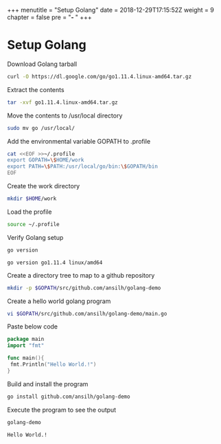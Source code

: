 +++
menutitle = "Setup Golang"
date = 2018-12-29T17:15:52Z
weight = 9
chapter = false
pre = "<b>- </b>"
+++

# Setup Golang

Download Golang tarball
```bash
curl -O https://dl.google.com/go/go1.11.4.linux-amd64.tar.gz
```

Extract the contents
```bash
tar -xvf go1.11.4.linux-amd64.tar.gz
```

Move the contents to /usr/local directory
```bash
sudo mv go /usr/local/
```

Add the environmental variable GOPATH to .profile
```bash
cat <<EOF >>~/.profile
export GOPATH=\$HOME/work
export PATH=\$PATH:/usr/local/go/bin:\$GOPATH/bin
EOF
```

Create the work directory
```bash
mkdir $HOME/work
```

Load the profile
```bash
source ~/.profile
```

Verify Golang setup
```bash
go version
```
```console
go version go1.11.4 linux/amd64
```

Create a directory tree to map to a github repository
```bash
mkdir -p $GOPATH/src/github.com/ansilh/golang-demo
```

Create a hello world golang program
```bash
vi $GOPATH/src/github.com/ansilh/golang-demo/main.go
```

Paste below code  
```go
package main
import "fmt"

func main(){  
 fmt.Println("Hello World.!")
}
```

Build and install the program
```bash
go install github.com/ansilh/golang-demo
```

Execute the program to see the output
```bash
golang-demo
```
```console
Hello World.!
```
